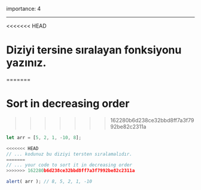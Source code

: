 importance: 4

---

<<<<<<< HEAD
# Diziyi tersine sıralayan fonksiyonu yazınız.
=======
# Sort in decreasing order
>>>>>>> 162280b6d238ce32bbd8ff7a3f7992be82c2311a

```js
let arr = [5, 2, 1, -10, 8];

<<<<<<< HEAD
// ... kodunuz bu diziyi tersten sıralamalıdır.
=======
// ... your code to sort it in decreasing order
>>>>>>> 162280b6d238ce32bbd8ff7a3f7992be82c2311a

alert( arr ); // 8, 5, 2, 1, -10
```

